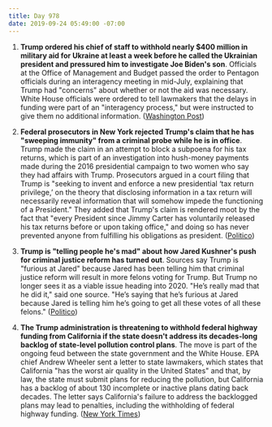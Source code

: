 ```yaml
---
title: Day 978
date: 2019-09-24 05:49:00 -07:00
---
```


1. **Trump ordered his chief of staff to withhold nearly $400 million in military aid for Ukraine at least a week before he called the Ukrainian president and pressured him to investigate Joe Biden's son**. Officials at the Office of Management and Budget passed the order to Pentagon officials during an interagency meeting in mid-July, explaining that Trump had "concerns" about whether or not the aid was necessary. White House officials were ordered to tell lawmakers that the delays in funding were part of an "interagency process," but were instructed to give them no additional information. ([Washington Post](https://www.washingtonpost.com/national-security/trump-ordered-hold-on-military-aid-days-before-calling-ukrainian-president-officials-say/2019/09/23/df93a6ca-de38-11e9-8dc8-498eabc129a0_story.html))

2. **Federal prosecutors in New York rejected Trump's claim that he has "sweeping immunity" from a criminal probe while he is in office**. Trump made the claim in an attempt to block a subpoena for his tax returns, which is part of an investigation into hush-money payments made during the 2016 presidential campaign to two women who say they had affairs with Trump. Prosecutors argued in a court filing that Trump is "seeking to invent and enforce a new presidential ‘tax return privilege,’ on the theory that disclosing information in a tax return will necessarily reveal information that will somehow impede the functioning of a President." They added that Trump's claim is rendered moot by the fact that "every President since Jimmy Carter has voluntarily released his tax returns before or upon taking office," and doing so has never prevented anyone from fulfilling his obligations as president. ([Politico](https://www.politico.com/story/2019/09/23/new-york-trump-tax-returns-1763041))

3. **Trump is "telling people he's mad" about how Jared Kushner's push for criminal justice reform has turned out**. Sources say Trump is "furious at Jared" because Jared has been telling him that criminal justice reform will result in more felons voting for Trump. But Trump no longer sees it as a viable issue heading into 2020. "He’s really mad that he did it," said one source. "He’s saying that he’s furious at Jared because Jared is telling him he’s going to get all these votes of all these felons." ([Politico](https://www.politico.com/story/2019/09/24/trump-kushner-criminal-justice-snub-1507285))

4. **The Trump administration is threatening to withhold federal highway funding from California if the state doesn't address its decades-long backlog of state-level pollution control plans**. The move is part of the ongoing feud between the state government and the White House. EPA chief Andrew Wheeler sent a letter to state lawmakers, which states that California "has the worst air quality in the United States" and that, by law, the state must submit plans for reducing the pollution, but California has a backlog of about 130 incomplete or inactive plans dating back decades. The letter says California's failure to address the backlogged plans may lead to penalties, including the withholding of federal highway funding. ([New York Times](https://www.nytimes.com/2019/09/24/climate/trump-california-climate-change.html))